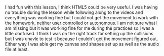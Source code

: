 I had fun with this lesson, I think HTML5 could be very useful. I was having no trouble during the lesson while following along to the videos and everything was working fine but I could not get the movement to work with the homework, neither user controlled or autonomous. I am not sure what I am missing but it was working fine for me during the practices so I was a little confused. I think I was on the right track for setting up the collisions but I was unavle to test it because I couldn't get the movement figured out. Either way I was able get my canvas and shapes set up as well as the audio file at least. 